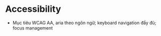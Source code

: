 # Accessibility
- Mục tiêu WCAG AA, aria theo ngôn ngữ; keyboard navigation đầy đủ; focus management
